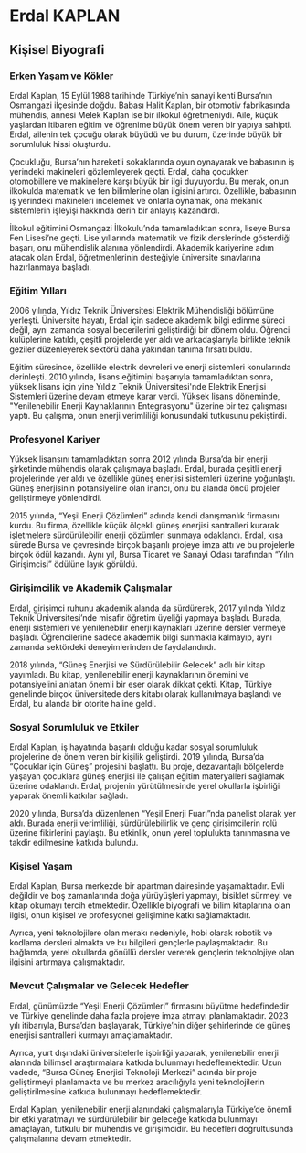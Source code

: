 # Erdal KAPLAN

## Kişisel Biyografi

### Erken Yaşam ve Kökler

Erdal Kaplan, 15 Eylül 1988 tarihinde Türkiye’nin sanayi kenti Bursa’nın Osmangazi ilçesinde doğdu. Babası Halit Kaplan, bir otomotiv fabrikasında mühendis, annesi Melek Kaplan ise bir ilkokul öğretmeniydi. Aile, küçük yaşlardan itibaren eğitim ve öğrenime büyük önem veren bir yapıya sahipti. Erdal, ailenin tek çocuğu olarak büyüdü ve bu durum, üzerinde büyük bir sorumluluk hissi oluşturdu.

Çocukluğu, Bursa’nın hareketli sokaklarında oyun oynayarak ve babasının iş yerindeki makineleri gözlemleyerek geçti. Erdal, daha çocukken otomobillere ve makinelere karşı büyük bir ilgi duyuyordu. Bu merak, onun ilkokulda matematik ve fen bilimlerine olan ilgisini artırdı. Özellikle, babasının iş yerindeki makineleri incelemek ve onlarla oynamak, ona mekanik sistemlerin işleyişi hakkında derin bir anlayış kazandırdı.

İlkokul eğitimini Osmangazi İlkokulu’nda tamamladıktan sonra, liseye Bursa Fen Lisesi’ne geçti. Lise yıllarında matematik ve fizik derslerinde gösterdiği başarı, onu mühendislik alanına yönlendirdi. Akademik kariyerine adım atacak olan Erdal, öğretmenlerinin desteğiyle üniversite sınavlarına hazırlanmaya başladı.

### Eğitim Yılları

2006 yılında, Yıldız Teknik Üniversitesi Elektrik Mühendisliği bölümüne yerleşti. Üniversite hayatı, Erdal için sadece akademik bilgi edinme süreci değil, aynı zamanda sosyal becerilerini geliştirdiği bir dönem oldu. Öğrenci kulüplerine katıldı, çeşitli projelerde yer aldı ve arkadaşlarıyla birlikte teknik geziler düzenleyerek sektörü daha yakından tanıma fırsatı buldu.

Eğitim süresince, özellikle elektrik devreleri ve enerji sistemleri konularında derinleşti. 2010 yılında, lisans eğitimini başarıyla tamamladıktan sonra, yüksek lisans için yine Yıldız Teknik Üniversitesi'nde Elektrik Enerjisi Sistemleri üzerine devam etmeye karar verdi. Yüksek lisans döneminde, "Yenilenebilir Enerji Kaynaklarının Entegrasyonu" üzerine bir tez çalışması yaptı. Bu çalışma, onun enerji verimliliği konusundaki tutkusunu pekiştirdi.

### Profesyonel Kariyer

Yüksek lisansını tamamladıktan sonra 2012 yılında Bursa’da bir enerji şirketinde mühendis olarak çalışmaya başladı. Erdal, burada çeşitli enerji projelerinde yer aldı ve özellikle güneş enerjisi sistemleri üzerine yoğunlaştı. Güneş enerjisinin potansiyeline olan inancı, onu bu alanda öncü projeler geliştirmeye yönlendirdi.

2015 yılında, “Yeşil Enerji Çözümleri” adında kendi danışmanlık firmasını kurdu. Bu firma, özellikle küçük ölçekli güneş enerjisi santralleri kurarak işletmelere sürdürülebilir enerji çözümleri sunmaya odaklandı. Erdal, kısa sürede Bursa ve çevresinde birçok başarılı projeye imza attı ve bu projelerle birçok ödül kazandı. Aynı yıl, Bursa Ticaret ve Sanayi Odası tarafından “Yılın Girişimcisi” ödülüne layık görüldü.

### Girişimcilik ve Akademik Çalışmalar

Erdal, girişimci ruhunu akademik alanda da sürdürerek, 2017 yılında Yıldız Teknik Üniversitesi’nde misafir öğretim üyeliği yapmaya başladı. Burada, enerji sistemleri ve yenilenebilir enerji kaynakları üzerine dersler vermeye başladı. Öğrencilerine sadece akademik bilgi sunmakla kalmayıp, aynı zamanda sektördeki deneyimlerinden de faydalandırdı.

2018 yılında, “Güneş Enerjisi ve Sürdürülebilir Gelecek” adlı bir kitap yayımladı. Bu kitap, yenilenebilir enerji kaynaklarının önemini ve potansiyelini anlatan önemli bir eser olarak dikkat çekti. Kitap, Türkiye genelinde birçok üniversitede ders kitabı olarak kullanılmaya başlandı ve Erdal, bu alanda bir otorite haline geldi.

### Sosyal Sorumluluk ve Etkiler

Erdal Kaplan, iş hayatında başarılı olduğu kadar sosyal sorumluluk projelerine de önem veren bir kişilik geliştirdi. 2019 yılında, Bursa’da “Çocuklar için Güneş” projesini başlattı. Bu proje, dezavantajlı bölgelerde yaşayan çocuklara güneş enerjisi ile çalışan eğitim materyalleri sağlamak üzerine odaklandı. Erdal, projenin yürütülmesinde yerel okullarla işbirliği yaparak önemli katkılar sağladı.

2020 yılında, Bursa’da düzenlenen “Yeşil Enerji Fuarı”nda panelist olarak yer aldı. Burada enerji verimliliği, sürdürülebilirlik ve genç girişimcilerin rolü üzerine fikirlerini paylaştı. Bu etkinlik, onun yerel toplulukta tanınmasına ve takdir edilmesine katkıda bulundu.

### Kişisel Yaşam

Erdal Kaplan, Bursa merkezde bir apartman dairesinde yaşamaktadır. Evli değildir ve boş zamanlarında doğa yürüyüşleri yapmayı, bisiklet sürmeyi ve kitap okumayı tercih etmektedir. Özellikle biyografi ve bilim kitaplarına olan ilgisi, onun kişisel ve profesyonel gelişimine katkı sağlamaktadır.

Ayrıca, yeni teknolojilere olan merakı nedeniyle, hobi olarak robotik ve kodlama dersleri almakta ve bu bilgileri gençlerle paylaşmaktadır. Bu bağlamda, yerel okullarda gönüllü dersler vererek gençlerin teknolojiye olan ilgisini artırmaya çalışmaktadır.

### Mevcut Çalışmalar ve Gelecek Hedefler

Erdal, günümüzde “Yeşil Enerji Çözümleri” firmasını büyütme hedefindedir ve Türkiye genelinde daha fazla projeye imza atmayı planlamaktadır. 2023 yılı itibarıyla, Bursa’dan başlayarak, Türkiye’nin diğer şehirlerinde de güneş enerjisi santralleri kurmayı amaçlamaktadır.

Ayrıca, yurt dışındaki üniversitelerle işbirliği yaparak, yenilenebilir enerji alanında bilimsel araştırmalara katkıda bulunmayı hedeflemektedir. Uzun vadede, “Bursa Güneş Enerjisi Teknoloji Merkezi” adında bir proje geliştirmeyi planlamakta ve bu merkez aracılığıyla yeni teknolojilerin geliştirilmesine katkıda bulunmayı hedeflemektedir.

Erdal Kaplan, yenilenebilir enerji alanındaki çalışmalarıyla Türkiye’de önemli bir etki yaratmayı ve sürdürülebilir bir geleceğe katkıda bulunmayı amaçlayan, tutkulu bir mühendis ve girişimcidir. Bu hedefleri doğrultusunda çalışmalarına devam etmektedir.